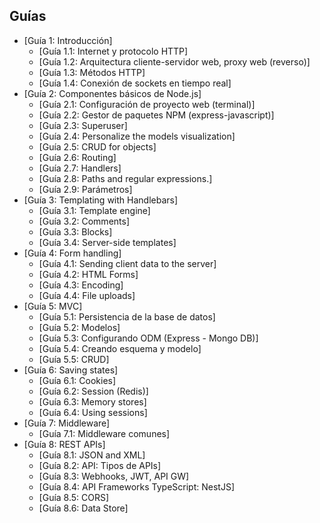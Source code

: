 ## Guías

* [Guía 1: Introducción]  
  * [Guía 1.1: Internet y protocolo HTTP]
  * [Guía 1.2: Arquitectura cliente-servidor web, proxy web (reverso)]
  * [Guía 1.3: Métodos HTTP]
  * [Guía 1.4: Conexión de sockets en tiempo real]
* [Guía 2: Componentes básicos de Node.js]
  * [Guía 2.1: Configuración de proyecto web (terminal)]
  * [Guía 2.2: Gestor de paquetes NPM (express-javascript)]
  * [Guía 2.3: Superuser]
  * [Guía 2.4: Personalize the models visualization]
  * [Guía 2.5: CRUD for objects]
  * [Guía 2.6: Routing]
  * [Guía 2.7: Handlers]
  * [Guía 2.8: Paths and regular expressions.]
  * [Guía 2.9: Parámetros]
* [Guía 3: Templating with Handlebars] 
  * [Guía 3.1: Template engine] 
  * [Guía 3.2: Comments] 
  * [Guía 3.3: Blocks] 
  * [Guía 3.4: Server-side templates] 
* [Guía 4: Form handling]
  * [Guía 4.1: Sending client data to the server]
  * [Guía 4.2: HTML Forms]
  * [Guía 4.3: Encoding]
  * [Guía 4.4: File uploads]
* [Guía 5: MVC] 
  * [Guía 5.1: Persistencia de la base de datos]
  * [Guía 5.2: Modelos]
  * [Guía 5.3: Configurando ODM (Express - Mongo DB)]
  * [Guía 5.4: Creando esquema y modelo]
  * [Guía 5.5: CRUD]
* [Guía 6: Saving states] 
  * [Guía 6.1: Cookies]
  * [Guía 6.2: Session (Redis)]
  * [Guía 6.3: Memory stores]
  * [Guía 6.4: Using sessions]
* [Guía 7: Middleware]
  * [Guía 7.1: Middleware comunes]
* [Guía 8: REST APIs]
  * [Guía 8.1: JSON and XML]
  * [Guía 8.2: API: Tipos de APIs]
  * [Guía 8.3: Webhooks, JWT, API GW]
  * [Guía 8.4: API Frameworks TypeScript: NestJS]
  * [Guía 8.5: CORS]
  * [Guía 8.6: Data Store]
